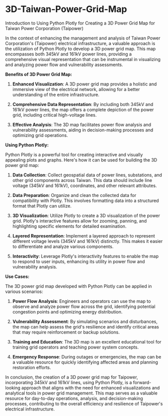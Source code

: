 # 3D-Taiwan-Power-Grid-Map
Introduction to Using Python Plotly for Creating a 3D Power Grid Map for Taiwan Power Corporation (Taipower)

In the context of enhancing the management and analysis of Taiwan Power Corporation's (Taipower) electrical infrastructure, a valuable approach is the utilization of Python Plotly to develop a 3D power grid map. This map encompasses both 345kV and 161kV power lines, providing a comprehensive visual representation that can be instrumental in visualizing and analyzing power flow and vulnerability assessments.

**Benefits of 3D Power Grid Map:**

1. **Enhanced Visualization**: A 3D power grid map provides a holistic and immersive view of the electrical network, allowing for a better understanding of the entire infrastructure.

2. **Comprehensive Data Representation**: By including both 345kV and 161kV power lines, the map offers a complete depiction of the power grid, including critical high-voltage lines.

3. **Effective Analysis**: The 3D map facilitates power flow analysis and vulnerability assessments, aiding in decision-making processes and optimizing grid operations.

**Using Python Plotly:**

Python Plotly is a powerful tool for creating interactive and visually appealing plots and graphs. Here's how it can be used for building the 3D power grid map:

1. **Data Collection**: Collect geospatial data of power lines, substations, and other grid components across Taiwan. This data should include line voltage (345kV and 161kV), coordinates, and other relevant attributes.

2. **Data Preparation**: Organize and clean the collected data for compatibility with Plotly. This involves formatting data into a structured format that Plotly can utilize.

3. **3D Visualization**: Utilize Plotly to create a 3D visualization of the power grid. Plotly's interactive features allow for zooming, panning, and highlighting specific elements for detailed examination.

4. **Layered Representation**: Implement a layered approach to represent different voltage levels (345kV and 161kV) distinctly. This makes it easier to differentiate and analyze various components.

5. **Interactivity**: Leverage Plotly's interactivity features to enable the map to respond to user inputs, enhancing its utility in power flow and vulnerability analysis.

**Use Cases:**

The 3D power grid map developed with Python Plotly can be applied in various scenarios:

1. **Power Flow Analysis**: Engineers and operators can use the map to observe and analyze power flow across the grid, identifying potential congestion points and optimizing energy distribution.

2. **Vulnerability Assessment**: By simulating scenarios and disturbances, the map can help assess the grid's resilience and identify critical areas that may require reinforcement or backup solutions.

3. **Training and Education**: The 3D map is an excellent educational tool for training grid operators and teaching power system concepts.

4. **Emergency Response**: During outages or emergencies, the map can be a valuable resource for quickly identifying affected areas and planning restoration efforts.

In conclusion, the creation of a 3D power grid map for Taipower, incorporating 345kV and 161kV lines, using Python Plotly, is a forward-looking approach that aligns with the need for enhanced visualizations and analytical tools in power grid management. This map serves as a valuable resource for day-to-day operations, analysis, and decision-making processes, contributing to the overall efficiency and resilience of Taipower's electrical infrastructure.
